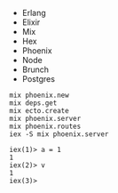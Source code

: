 + Erlang
+ Elixir
+ Mix
+ Hex
+ Phoenix
+ Node
+ Brunch
+ Postgres

```
mix phoenix.new
mix deps.get
mix ecto.create
mix phoenix.server
mix phoenix.routes
iex -S mix phoenix.server
```

```
iex(1)> a = 1
1
iex(2)> v
1
iex(3)> 
```
